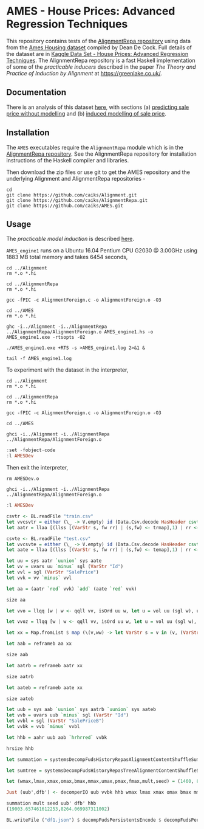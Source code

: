 # AMES - House Prices: Advanced Regression Techniques

This repository contains tests of the [AlignmentRepa repository](https://github.com/caiks/AlignmentRepa) using data from the [Ames Housing dataset](http://jse.amstat.org/v19n3/decock.pdf) compiled by Dean De Cock. Full details of the dataset are in [Kaggle Data Set - House Prices: Advanced Regression Techniques](https://www.kaggle.com/c/house-prices-advanced-regression-techniques/data). The AlignmentRepa repository is a fast Haskell implementation of some of the *practicable inducers* described in the paper *The Theory and Practice of Induction by Alignment* at https://greenlake.co.uk/. 

## Documentation

There is an analysis of this dataset [here](https://greenlake.co.uk/pages/dataset_AMES), with sections (a) [predicting sale price without modelling](https://greenlake.co.uk/pages/dataset_AMES#Predicting_sale_price_without_modelling) and (b) [induced modelling of sale price](https://greenlake.co.uk/pages/dataset_AMES#Induced_modelling_of_sale_price). 

## Installation

The `AMES` executables require the `AlignmentRepa` module which is in the [AlignmentRepa repository](https://github.com/caiks/AlignmentRepa). See the AlignmentRepa repository for installation instructions of the Haskell compiler and libraries.

Then download the zip files or use git to get the AMES repository and the underlying Alignment and AlignmentRepa repositories -
```
cd
git clone https://github.com/caiks/Alignment.git
git clone https://github.com/caiks/AlignmentRepa.git
git clone https://github.com/caiks/AMES.git
```

## Usage

The *practicable model induction* is described [here](https://greenlake.co.uk/pages/dataset_AMES_model1).

`AMES_engine1` runs on a Ubuntu 16.04 Pentium CPU G2030 @ 3.00GHz using 1883 MB total memory and takes 6454 seconds,

```
cd ../Alignment
rm *.o *.hi

cd ../AlignmentRepa
rm *.o *.hi

gcc -fPIC -c AlignmentForeign.c -o AlignmentForeign.o -O3

cd ../AMES
rm *.o *.hi

ghc -i../Alignment -i../AlignmentRepa ../AlignmentRepa/AlignmentForeign.o AMES_engine1.hs -o AMES_engine1.exe -rtsopts -O2

./AMES_engine1.exe +RTS -s >AMES_engine1.log 2>&1 &

tail -f AMES_engine1.log

```

To experiment with the dataset in the interpreter,
```
cd ../Alignment
rm *.o *.hi

cd ../AlignmentRepa
rm *.o *.hi

gcc -fPIC -c AlignmentForeign.c -o AlignmentForeign.o -O3

cd ../AMES

ghci -i../Alignment -i../AlignmentRepa ../AlignmentRepa/AlignmentForeign.o
```

```hs
:set -fobject-code
:l AMESDev
```
Then exit the interpreter,
```
rm AMESDev.o

ghci -i../Alignment -i../AlignmentRepa ../AlignmentRepa/AlignmentForeign.o
```

```hs
:l AMESDev

csvtr <- BL.readFile "train.csv"
let vvcsvtr = either (\_ -> V.empty) id (Data.Csv.decode HasHeader csvtr :: Either String (V.Vector Train))
let aatr = llaa [(llss [(VarStr s, fw rr) | (s,fw) <- trmap],1) | rr <- V.toList vvcsvtr]

csvte <- BL.readFile "test.csv"
let vvcsvte = either (\_ -> V.empty) id (Data.Csv.decode HasHeader csvte :: Either String (V.Vector Test))
let aate = llaa [(llss [(VarStr s, fw rr) | (s,fw) <- temap],1) | rr <- V.toList vvcsvte]

let uu = sys aatr `uunion` sys aate
let vv = uvars uu `minus` sgl (VarStr "Id")
let vvl = sgl (VarStr "SalePrice")
let vvk = vv `minus` vvl

let aa = (aatr `red` vvk) `add` (aate `red` vvk)

size aa

let vvo = llqq [w | w <- qqll vv, isOrd uu w, let u = vol uu (sgl w), u > 16]

let vvoz = llqq [w | w <- qqll vv, isOrd uu w, let u = vol uu (sgl w), u > 16, let rr = unit (sgl (llss [(w, ValInt 0)])), let bb = aatr `red` sgl w `mul` rr, size bb > 100]

let xx = Map.fromList $ map (\(v,ww) -> let VarStr s = v in (v, (VarStr (s ++ "B"), ww))) $ [(v, bucket 20 aa v) | v <- qqll (vvo `minus` vvoz)] ++ [(VarStr "SalePrice", bucket 20 aatr (VarStr "SalePrice"))] ++ [(v, bucket 20 aa' v) | v <- qqll vvoz, let rr = unit (sgl (llss [(v, ValInt 0)])), let bb = aa `red` sgl v `mul` rr, let aa' = trim (aa `red` sgl v `sub` bb)]

let aab = reframeb aa xx

size aab

let aatrb = reframeb aatr xx

size aatrb

let aateb = reframeb aate xx

size aateb

let uub = sys aab `uunion` sys aatrb `uunion` sys aateb
let vvb = uvars uub `minus` sgl (VarStr "Id")
let vvbl = sgl (VarStr "SalePriceB")
let vvbk = vvb `minus` vvbl

let hhb = aahr uub aab `hrhrred` vvbk

hrsize hhb

let summation = systemsDecompFudsHistoryRepasAlignmentContentShuffleSummation_u

let sumtree = systemsDecompFudsHistoryRepasTreeAlignmentContentShuffleSummation_u

let (wmax,lmax,xmax,omax,bmax,mmax,umax,pmax,fmax,mult,seed) = (1460, 8, 1460, 10, (10*3), 4, 1460, 1, 10, 3, 5)

Just (uub',dfb') <- decomperIO uub vvbk hhb wmax lmax xmax omax bmax mmax umax pmax fmax mult seed

summation mult seed uub' dfb' hhb
(19003.657461612253,8264.069987311002)

BL.writeFile ("df1.json") $ decompFudsPersistentsEncode $ decompFudsPersistent dfb'

```

